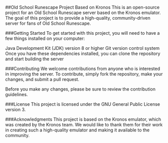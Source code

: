 ##Old School Runescape Project Based on Kronos
This is an open-source project for an Old School Runescape server based on the Kronos emulator. The goal of this project is to provide a high-quality, community-driven server for fans of Old School Runescape.

###Getting Started
To get started with this project, you will need to have a few things installed on your computer:

Java Development Kit (JDK) version 8 or higher
Git version control system
Once you have these dependencies installed, you can clone the repository and start building the server

###Contributing
We welcome contributions from anyone who is interested in improving the server. To contribute, simply fork the repository, make your changes, and submit a pull request.

Before you make any changes, please be sure to review the contribution guidelines.

###License
This project is licensed under the GNU General Public License version 3.

###Acknowledgments
This project is based on the Kronos emulator, which was created by the Kronos team. We would like to thank them for their work in creating such a high-quality emulator and making it available to the community.
